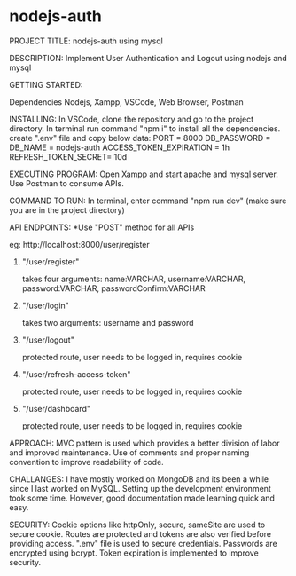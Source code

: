 # nodejs-auth

PROJECT TITLE:
nodejs-auth using mysql

DESCRIPTION:
Implement User Authentication and Logout using nodejs and mysql

GETTING STARTED:

Dependencies
Nodejs, Xampp, VSCode, Web Browser, Postman

INSTALLING:
In VSCode, clone the repository and go to the project directory.
In terminal run command "npm i" to install all the dependencies.
create ".env" file and copy below data:
PORT = 8000
DB_PASSWORD =
DB_NAME = nodejs-auth
ACCESS_TOKEN_EXPIRATION = 1h
REFRESH_TOKEN_SECRET= 10d

EXECUTING PROGRAM:
Open Xampp and start apache and mysql server.
Use Postman to consume APIs.

COMMAND TO RUN:
In terminal, enter command "npm run dev" (make sure you are in the project directory)

API ENDPOINTS:
\*Use "POST" method for all APIs

eg: http://localhost:8000/user/register

1. "/user/register"

   takes four arguments:
   name:VARCHAR,
   username:VARCHAR,
   password:VARCHAR,
   passwordConfirm:VARCHAR

2. "/user/login"

   takes two arguments:
   username and password

3. "/user/logout"

   protected route, user needs to be logged in, requires cookie

4. "/user/refresh-access-token"

   protected route, user needs to be logged in, requires cookie

5. "/user/dashboard"

   protected route, user needs to be logged in, requires cookie

APPROACH:
MVC pattern is used which provides a better division of labor and improved maintenance.
Use of comments and proper naming convention to improve readability of code.

CHALLANGES:
I have mostly worked on MongoDB and its been a while since I last worked on MySQL. Setting up the development environment took some time. However, good documentation made learning quick and easy.

SECURITY:
Cookie options like httpOnly, secure, sameSite are used to secure cookie.
Routes are protected and tokens are also verified before providing access.
".env" file is used to secure credentials.
Passwords are encrypted using bcrypt.
Token expiration is implemented to improve security.
